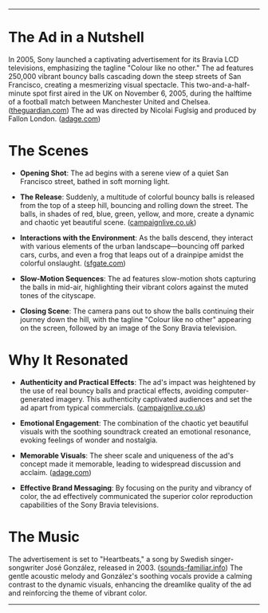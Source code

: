 ---

# The Ad in a Nutshell

In 2005, Sony launched a captivating advertisement for its Bravia LCD televisions, emphasizing the tagline "Colour like no other." The ad features 250,000 vibrant bouncy balls cascading down the steep streets of San Francisco, creating a mesmerizing visual spectacle. This two-and-a-half-minute spot first aired in the UK on November 6, 2005, during the halftime of a football match between Manchester United and Chelsea. ([theguardian.com](https://www.theguardian.com/media/2005/oct/25/advertising?utm_source=openai)) The ad was directed by Nicolai Fuglsig and produced by Fallon London. ([adage.com](https://adage.com/creativity/work/balls/8012?utm_source=openai))

# The Scenes

- **Opening Shot**: The ad begins with a serene view of a quiet San Francisco street, bathed in soft morning light.

- **The Release**: Suddenly, a multitude of colorful bouncy balls is released from the top of a steep hill, bouncing and rolling down the street. The balls, in shades of red, blue, green, yellow, and more, create a dynamic and chaotic yet beautiful scene. ([campaignlive.co.uk](https://www.campaignlive.co.uk/article/close-up-live-issue-fuglsig-lets-balls-fly-sony-braviatv-ad/526360?utm_source=openai))

- **Interactions with the Environment**: As the balls descend, they interact with various elements of the urban landscape—bouncing off parked cars, curbs, and even a frog that leaps out of a drainpipe amidst the colorful onslaught. ([sfgate.com](https://www.sfgate.com/sf-culture/article/san-francisco-sony-bouncy-ball-ad-20204385.php?utm_source=openai))

- **Slow-Motion Sequences**: The ad features slow-motion shots capturing the balls in mid-air, highlighting their vibrant colors against the muted tones of the cityscape.

- **Closing Scene**: The camera pans out to show the balls continuing their journey down the hill, with the tagline "Colour like no other" appearing on the screen, followed by an image of the Sony Bravia television.

# Why It Resonated

- **Authenticity and Practical Effects**: The ad's impact was heightened by the use of real bouncy balls and practical effects, avoiding computer-generated imagery. This authenticity captivated audiences and set the ad apart from typical commercials. ([campaignlive.co.uk](https://www.campaignlive.co.uk/article/close-up-live-issue-fuglsig-lets-balls-fly-sony-braviatv-ad/526360?utm_source=openai))

- **Emotional Engagement**: The combination of the chaotic yet beautiful visuals with the soothing soundtrack created an emotional resonance, evoking feelings of wonder and nostalgia.

- **Memorable Visuals**: The sheer scale and uniqueness of the ad's concept made it memorable, leading to widespread discussion and acclaim. ([adage.com](https://adage.com/creativity/work/balls/8012?utm_source=openai))

- **Effective Brand Messaging**: By focusing on the purity and vibrancy of color, the ad effectively communicated the superior color reproduction capabilities of the Sony Bravia televisions.

# The Music

The advertisement is set to "Heartbeats," a song by Swedish singer-songwriter José González, released in 2003. ([sounds-familiar.info](https://www.sounds-familiar.info/2005/09/sony-bravia-bouncing-balls/?utm_source=openai)) The gentle acoustic melody and González's soothing vocals provide a calming contrast to the dynamic visuals, enhancing the dreamlike quality of the ad and reinforcing the theme of vibrant color.

---